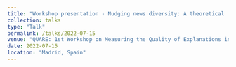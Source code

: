 ```yaml
---
title: "Workshop presentation - Nudging news diversity: A theoretical  framework for facilitating diverse news consumption through recommender design"
collection: talks
type: "Talk"
permalink: /talks/2022-07-15
venue: "QUARE: 1st Workshop on Measuring the Quality of Explanations in Recommender Systems (SIGIR)"
date: 2022-07-15
location: "Madrid, Spain"
---
```


